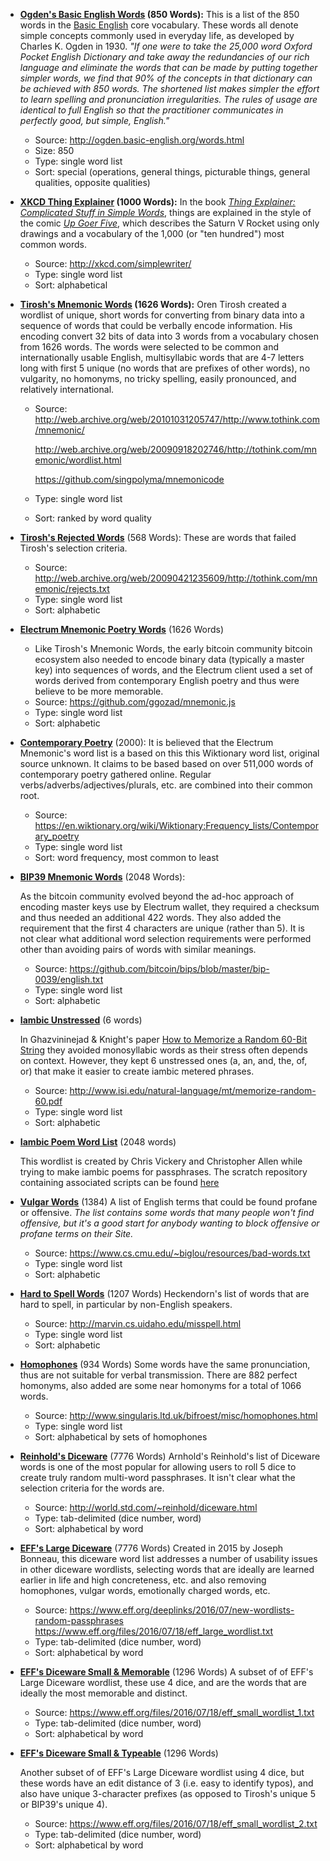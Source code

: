 * **[Ogden's Basic English Words](./basic-english-850.txt) (850 Words):**
  This is a list of the 850 words in the [Basic English](https://en.wikipedia.org/wiki/Basic_English) core vocabulary. These words all denote simple concepts commonly used in everyday life, as developed by Charles K. Ogden in 1930. *"If one were to take the 25,000 word Oxford Pocket English Dictionary and take away the redundancies of our rich language and eliminate the words that can be made by putting together simpler words, we find that 90% of the concepts in that dictionary can be achieved with 850 words. The shortened list makes simpler the effort to learn spelling and pronunciation irregularities. The rules of usage are identical to full English so that the practitioner communicates in perfectly good, but simple, English."*

  * Source: http://ogden.basic-english.org/words.html
  * Size: 850
  * Type: single word list
  * Sort: special  (operations, general things, picturable things, general qualities, opposite qualities)

* **[XKCD Thing Explainer](./thing-explainer-1000.txt)  (1000 Words):** 
  In the book [*Thing Explainer: Complicated Stuff in Simple Words*](hhttps://xkcd.com/thing-explainer/), things are explained in the style of the comic [*Up Goer Five*](http://xkcd.com/1133/), which describes the Saturn V Rocket using only drawings and a vocabulary of the 1,000 (or "ten hundred") most common words.

  * Source: http://xkcd.com/simplewriter/
  * Type: single word list
  * Sort: alphabetical

* **[Tirosh's Mnemonic Words](./tirosh-1626.txt) (1626 Words):**
  Oren Tirosh created a wordlist of unique, short words for converting from binary data into a sequence of words that could be verbally encode information. His encoding convert 32 bits of data into 3 words from a vocabulary chosen from 1626 words. The words were selected to be common and internationally usable English, multisyllabic words that are 4-7 letters long with first 5 unique (no words that are prefixes of other words), no vulgarity, no homonyms, no tricky spelling, easily pronounced, and relatively international.

  * Source: http://web.archive.org/web/20101031205747/http://www.tothink.com/mnemonic/

    http://web.archive.org/web/20090918202746/http://tothink.com/mnemonic/wordlist.html

    https://github.com/singpolyma/mnemonicode

  * Type: single word list

  * Sort: ranked by word quality

* [**Tirosh's Rejected Words**](./tirosh-rejected-568.txt) (568 Words):
  These are words that failed Tirosh's selection criteria.

  * Source: http://web.archive.org/web/20090421235609/http://tothink.com/mnemonic/rejects.txt
  * Type: single word list
  * Sort: alphabetic

* [**Electrum Mnemonic Poetry Words**](./electrum-mnemonic-poetry-1626.txt) (1626 Words)

  * Like Tirosh's Mnemonic Words, the early bitcoin community bitcoin ecosystem also needed to encode binary data (typically a master key) into sequences of words, and the Electrum client used a set of words derived from contemporary English poetry and thus were believe to be more memorable.
  * Source: https://github.com/ggozad/mnemonic.js
  * Type: single word list
  * Sort: alphabetic

* [**Contemporary Poetry**](./contemporary-poetry-2000.txt) (2000):
  It is believed that the Electrum Mnemonic's word list is a based on this this Wiktionary word list, original source unknown. It claims to be based based on over 511,000 words of contemporary poetry gathered online. Regular verbs/adverbs/adjectives/plurals, etc. are combined into their common root.

  * Source: https://en.wiktionary.org/wiki/Wiktionary:Frequency_lists/Contemporary_poetry
  * Type: single word list
  * Sort: word frequency, most common to least

* [**BIP39 Mnemonic Words**](./bip39-2048.txt) (2048 Words):

  As the bitcoin community evolved beyond the ad-hoc approach of encoding master keys use by Electrum wallet, they required a checksum and thus needed an additional 422 words. They also added the requirement that the first 4 characters are unique (rather than 5). It is not clear what additional word selection requirements were performed other than avoiding pairs of words with similar meanings.

  * Source: https://github.com/bitcoin/bips/blob/master/bip-0039/english.txt
  * Type: single word list
  * Sort: alphabetic

* **[Iambic Unstressed](./iambic-unstressed-6.txt)** (6 words)

  In Ghazvininejad & Knight's paper [How to Memorize a Random 60-Bit String](http://www.isi.edu/natural-language/mt/memorize-random-60.pdf) they avoided monosyllabic words as their stress often depends on context. However, they kept 6 unstressed ones (a, an, and, the, of, or) that make it easier to create iambic metered phrases.

  * Source: http://www.isi.edu/natural-language/mt/memorize-random-60.pdf
  * Type: single word list
  * Sort: alphabetic

* **[Iambic Poem Word List](./iambic-wordlist.json)** (2048 words)
  
  This wordlist is created by Chris Vickery and Christopher Allen while trying to make iambic poems for passphrases. The scratch repository containing associated scripts can be found [here](https://github.com/chrisinajar/password_poem)

* [**Vulgar Words**](./vulgar-1384.txt) (1384)
  A list of English terms that could be found profane or offensive. *The list contains some words that many people won't find offensive, but it's a good start for anybody wanting to block offensive or profane terms on their Site.*

  * Source: https://www.cs.cmu.edu/~biglou/resources/bad-words.txt
  * Type: single word list
  * Sort: alphabetic

* [**Hard to Spell Words**](./hard-to-spell-1207.txt) (1207 Words)
  Heckendorn's list of words that are hard to spell, in particular by non-English speakers.

  * Source: http://marvin.cs.uidaho.edu/misspell.html
  * Type: single word list
  * Sort: alphabetic

* [**Homophones**](./homophones-1066.txt) (934 Words)
  Some words have the same pronunciation, thus are not suitable for verbal transmission. There are 882 perfect homonyms, also added are some near homonyms for a total of 1066 words.

  * Source: http://www.singularis.ltd.uk/bifroest/misc/homophones.html
  * Type: single word list
  * Sort: alphabetical by sets of homophones

* [**Reinhold's Diceware**](./original-diceware-7776.txt) (7776 Words)
  Arnhold's Reinhold's list of Diceware words is one of the most popular for allowing users to roll 5 dice to create truly random multi-word passphrases. It isn't clear what the selection criteria for the words are.

  * Source: http://world.std.com/~reinhold/diceware.html
  * Type: tab-delimited (dice number, word)
  * Sort: alphabetical by word

* [**EFF's Large Diceware**](./eff_large_wordlist-7776.txt) (7776 Words)
  Created in 2015 by Joseph Bonneau, this diceware word list addresses a number of usability issues in other diceware wordlists, selecting words that are ideally are learned earlier in life and high concreteness, etc. and also removing homophones, vulgar words, emotionally charged words, etc.

  * Source: https://www.eff.org/deeplinks/2016/07/new-wordlists-random-passphrases
    https://www.eff.org/files/2016/07/18/eff_large_wordlist.txt
  * Type: tab-delimited (dice number, word)
  * Sort: alphabetical by word

* [**EFF's Diceware Small & Memorable**](./eff_small_wordlist_1-1296.txt) (1296 Words)
  A subset of of EFF's Large Diceware wordlist, these use 4 dice, and are the words that are ideally the most memorable and distinct.

  * Source: https://www.eff.org/files/2016/07/18/eff_small_wordlist_1.txt
  * Type: tab-delimited (dice number, word)
  * Sort: alphabetical by word

* [**EFF's Diceware Small & Typeable**](./eff_small_wordlist_2-1296.txt) (1296 Words)

  Another subset of of EFF's Large Diceware wordlist using 4 dice, but these words have an edit distance of 3 (i.e. easy to identify typos), and also have unique 3-character prefixes (as opposed to Tirosh's unique 5 or BIP39's unique 4).

  * Source: https://www.eff.org/files/2016/07/18/eff_small_wordlist_2.txt
  * Type: tab-delimited (dice number, word)
  * Sort: alphabetical by word
